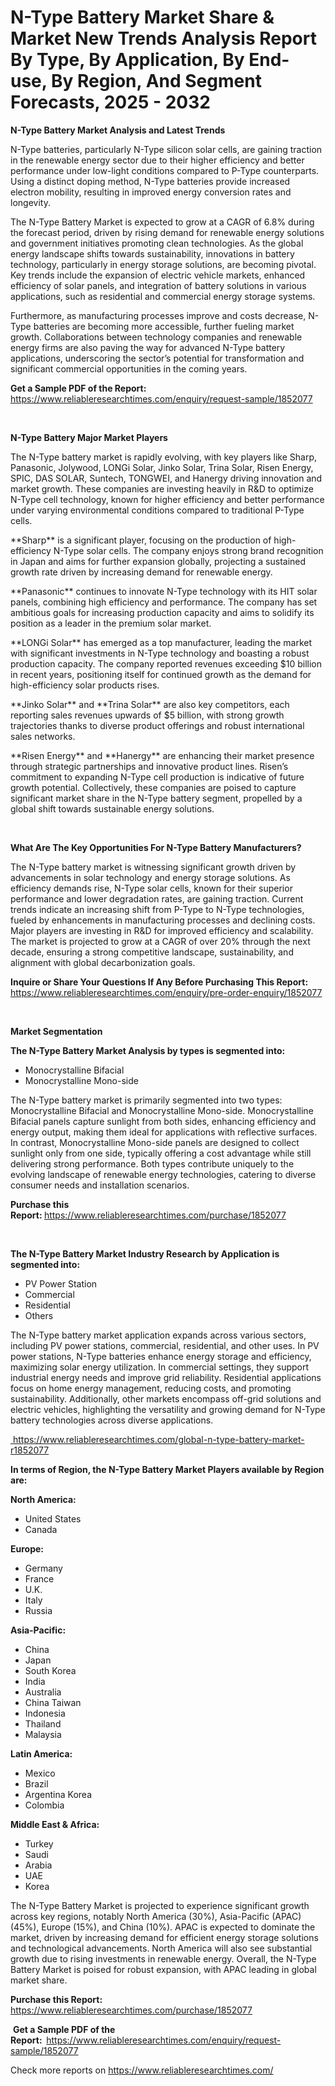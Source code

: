 <p><h1>N-Type Battery Market Share & Market New Trends Analysis Report By Type, By Application, By End-use, By Region, And Segment Forecasts, 2025 - 2032</h1></p><p><strong>N-Type Battery Market Analysis and Latest Trends</strong></p>
<p><p>N-Type batteries, particularly N-Type silicon solar cells, are gaining traction in the renewable energy sector due to their higher efficiency and better performance under low-light conditions compared to P-Type counterparts. Using a distinct doping method, N-Type batteries provide increased electron mobility, resulting in improved energy conversion rates and longevity.</p><p>The N-Type Battery Market is expected to grow at a CAGR of 6.8% during the forecast period, driven by rising demand for renewable energy solutions and government initiatives promoting clean technologies. As the global energy landscape shifts towards sustainability, innovations in battery technology, particularly in energy storage solutions, are becoming pivotal. Key trends include the expansion of electric vehicle markets, enhanced efficiency of solar panels, and integration of battery solutions in various applications, such as residential and commercial energy storage systems.</p><p>Furthermore, as manufacturing processes improve and costs decrease, N-Type batteries are becoming more accessible, further fueling market growth. Collaborations between technology companies and renewable energy firms are also paving the way for advanced N-Type battery applications, underscoring the sector’s potential for transformation and significant commercial opportunities in the coming years.</p></p>
<p><strong>Get a Sample PDF of the Report:&nbsp;</strong> <a href="https://www.reliableresearchtimes.com/enquiry/request-sample/1852077?utm_campaign=3584&utm_medium=2&utm_source=Github&utm_content=ia&utm_term=27032025&utm_id=n-type-battery">https://www.reliableresearchtimes.com/enquiry/request-sample/1852077</a></p>
<p>&nbsp;</p>
<p><strong>N-Type Battery Major Market Players</strong></p>
<p><p>The N-Type battery market is rapidly evolving, with key players like Sharp, Panasonic, Jolywood, LONGi Solar, Jinko Solar, Trina Solar, Risen Energy, SPIC, DAS SOLAR, Suntech, TONGWEI, and Hanergy driving innovation and market growth. These companies are investing heavily in R&D to optimize N-Type cell technology, known for higher efficiency and better performance under varying environmental conditions compared to traditional P-Type cells.</p><p>**Sharp** is a significant player, focusing on the production of high-efficiency N-Type solar cells. The company enjoys strong brand recognition in Japan and aims for further expansion globally, projecting a sustained growth rate driven by increasing demand for renewable energy.</p><p>**Panasonic** continues to innovate N-Type technology with its HIT solar panels, combining high efficiency and performance. The company has set ambitious goals for increasing production capacity and aims to solidify its position as a leader in the premium solar market.</p><p>**LONGi Solar** has emerged as a top manufacturer, leading the market with significant investments in N-Type technology and boasting a robust production capacity. The company reported revenues exceeding $10 billion in recent years, positioning itself for continued growth as the demand for high-efficiency solar products rises.</p><p>**Jinko Solar** and **Trina Solar** are also key competitors, each reporting sales revenues upwards of $5 billion, with strong growth trajectories thanks to diverse product offerings and robust international sales networks.</p><p>**Risen Energy** and **Hanergy** are enhancing their market presence through strategic partnerships and innovative product lines. Risen’s commitment to expanding N-Type cell production is indicative of future growth potential. Collectively, these companies are poised to capture significant market share in the N-Type battery segment, propelled by a global shift towards sustainable energy solutions.</p></p>
<p>&nbsp;</p>
<p><strong>What Are The Key Opportunities For N-Type Battery Manufacturers?</strong></p>
<p><p>The N-Type battery market is witnessing significant growth driven by advancements in solar technology and energy storage solutions. As efficiency demands rise, N-Type solar cells, known for their superior performance and lower degradation rates, are gaining traction. Current trends indicate an increasing shift from P-Type to N-Type technologies, fueled by enhancements in manufacturing processes and declining costs. Major players are investing in R&D for improved efficiency and scalability. The market is projected to grow at a CAGR of over 20% through the next decade, ensuring a strong competitive landscape, sustainability, and alignment with global decarbonization goals.</p></p>
<p><strong>Inquire or Share Your Questions If Any Before Purchasing This Report:</strong> <a href="https://www.reliableresearchtimes.com/enquiry/pre-order-enquiry/1852077?utm_campaign=3584&utm_medium=2&utm_source=Github&utm_content=ia&utm_term=27032025&utm_id=n-type-battery">https://www.reliableresearchtimes.com/enquiry/pre-order-enquiry/1852077</a></p>
<p>&nbsp;</p>
<p><strong>Market Segmentation</strong></p>
<p><strong>The N-Type Battery Market Analysis by types is segmented into:</strong></p>
<p><ul><li>Monocrystalline Bifacial</li><li>Monocrystalline Mono-side</li></ul></p>
<p><p>The N-Type battery market is primarily segmented into two types: Monocrystalline Bifacial and Monocrystalline Mono-side. Monocrystalline Bifacial panels capture sunlight from both sides, enhancing efficiency and energy output, making them ideal for applications with reflective surfaces. In contrast, Monocrystalline Mono-side panels are designed to collect sunlight only from one side, typically offering a cost advantage while still delivering strong performance. Both types contribute uniquely to the evolving landscape of renewable energy technologies, catering to diverse consumer needs and installation scenarios.</p></p>
<p><strong>Purchase this Report:&nbsp;</strong><a href="https://www.reliableresearchtimes.com/purchase/1852077?utm_campaign=3584&utm_medium=2&utm_source=Github&utm_content=ia&utm_term=27032025&utm_id=n-type-battery">https://www.reliableresearchtimes.com/purchase/1852077</a></p>
<p>&nbsp;</p>
<p><strong>The N-Type Battery Market Industry Research by Application is segmented into:</strong></p>
<p><ul><li>PV Power Station</li><li>Commercial</li><li>Residential</li><li>Others</li></ul></p>
<p><p>The N-Type battery market application expands across various sectors, including PV power stations, commercial, residential, and other uses. In PV power stations, N-Type batteries enhance energy storage and efficiency, maximizing solar energy utilization. In commercial settings, they support industrial energy needs and improve grid reliability. Residential applications focus on home energy management, reducing costs, and promoting sustainability. Additionally, other markets encompass off-grid solutions and electric vehicles, highlighting the versatility and growing demand for N-Type battery technologies across diverse applications.</p></p>
<p><a href="https://www.reliableresearchtimes.com/global-n-type-battery-market-r1852077?utm_campaign=3584&utm_medium=2&utm_source=Github&utm_content=ia&utm_term=27032025&utm_id=n-type-battery">&nbsp;https://www.reliableresearchtimes.com/global-n-type-battery-market-r1852077</a></p>
<p><strong>In terms of Region, the N-Type Battery Market Players available by Region are:</strong></p>
<p>
    <p> <strong> North America: </strong>
        <ul>
            <li>United States</li>
            <li>Canada</li>
        </ul>
        </p> 
    <p> <strong> Europe: </strong>
        <ul>
            <li>Germany</li>
            <li>France</li>
            <li>U.K.</li>
            <li>Italy</li>
            <li>Russia</li>
        </ul>
        </p> 
    <p> <strong> Asia-Pacific: </strong>
        <ul>
            <li>China</li>
            <li>Japan</li>
            <li>South Korea</li>
            <li>India</li>
            <li>Australia</li>
            <li>China Taiwan</li>
            <li>Indonesia</li>
            <li>Thailand</li>
            <li>Malaysia</li>
        </ul>
        </p> 
    <p> <strong> Latin America: </strong>
        <ul>
            <li>Mexico</li>
            <li>Brazil</li>
            <li>Argentina Korea</li>
            <li>Colombia</li>
        </ul>
        </p> 
    <p> <strong> Middle East & Africa: </strong>
        <ul>
            <li>Turkey</li>
            <li>Saudi</li>
            <li>Arabia</li>
            <li>UAE</li>
            <li>Korea</li>
        </ul>
    </p>
    </p>
<p><p>The N-Type Battery Market is projected to experience significant growth across key regions, notably North America (30%), Asia-Pacific (APAC) (45%), Europe (15%), and China (10%). APAC is expected to dominate the market, driven by increasing demand for efficient energy storage solutions and technological advancements. North America will also see substantial growth due to rising investments in renewable energy. Overall, the N-Type Battery Market is poised for robust expansion, with APAC leading in global market share.</p></p>
<p><strong>Purchase this Report: </strong><a href="https://www.reliableresearchtimes.com/purchase/1852077?utm_campaign=3584&utm_medium=2&utm_source=Github&utm_content=ia&utm_term=27032025&utm_id=n-type-battery">https://www.reliableresearchtimes.com/purchase/1852077</a></p>
<p>&nbsp;<strong>Get a Sample PDF of the Report:&nbsp;&nbsp;</strong><a href="https://www.reliableresearchtimes.com/enquiry/request-sample/1852077?utm_campaign=3584&utm_medium=2&utm_source=Github&utm_content=ia&utm_term=27032025&utm_id=n-type-battery">https://www.reliableresearchtimes.com/enquiry/request-sample/1852077</a></p>
<p><strong></strong></p>
<p>Check more reports on <a href="https://www.reliableresearchtimes.com/?utm_campaign=3584&utm_medium=2&utm_source=Github&utm_content=ia&utm_term=27032025&utm_id=n-type-battery">https://www.reliableresearchtimes.com/</a></p>